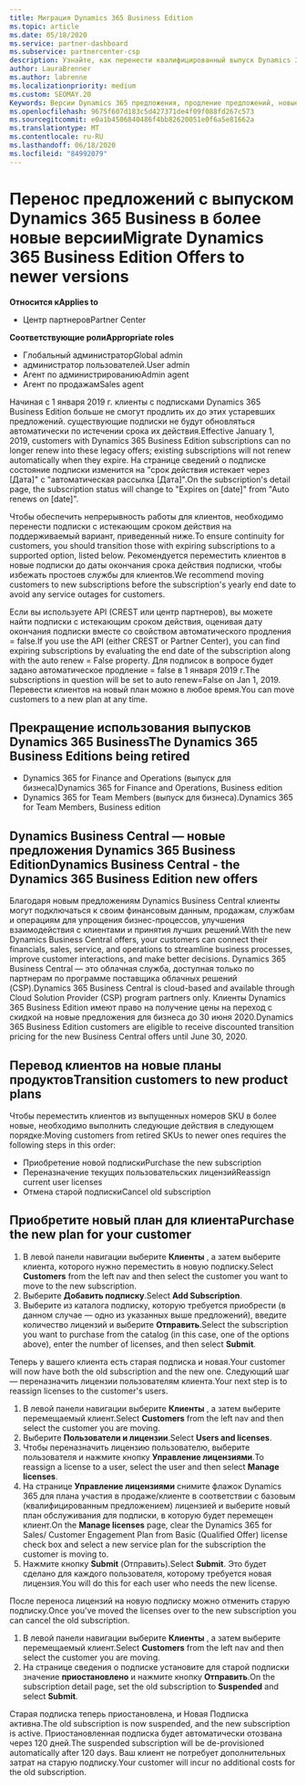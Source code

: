 ```yaml
---
title: Миграция Dynamics 365 Business Edition
ms.topic: article
ms.date: 05/18/2020
ms.service: partner-dashboard
ms.subservice: partnercenter-csp
description: Узнайте, как перенести квалифицированный выпуск Dynamics 365 Business Edition в более новые версии до истечения срока их действия.
author: LauraBrenner
ms.author: labrenne
ms.localizationpriority: medium
ms.custom: SEOMAY.20
Keywords: Версии Dynamics 365 предложения, продление предложений, новые номера SKU Dynamics 365
ms.openlocfilehash: 9675f607d183c5d427371de4f09f088fd267c573
ms.sourcegitcommit: e0a1b4506840486f4bb82620051e0f6a5e81662a
ms.translationtype: MT
ms.contentlocale: ru-RU
ms.lasthandoff: 06/18/2020
ms.locfileid: "84992079"
---
```

# <a name="migrate-dynamics-365-business-edition-offers-to-newer-versions"></a><span data-ttu-id="d7839-104">Перенос предложений с выпуском Dynamics 365 Business в более новые версии</span><span class="sxs-lookup"><span data-stu-id="d7839-104">Migrate Dynamics 365 Business Edition Offers to newer versions</span></span>

<span data-ttu-id="d7839-105">**Относится к**</span><span class="sxs-lookup"><span data-stu-id="d7839-105">**Applies to**</span></span>

- <span data-ttu-id="d7839-106">Центр партнеров</span><span class="sxs-lookup"><span data-stu-id="d7839-106">Partner Center</span></span>

<span data-ttu-id="d7839-107">**Соответствующие роли**</span><span class="sxs-lookup"><span data-stu-id="d7839-107">**Appropriate roles**</span></span>
- <span data-ttu-id="d7839-108">Глобальный администратор</span><span class="sxs-lookup"><span data-stu-id="d7839-108">Global admin</span></span>
- <span data-ttu-id="d7839-109">администратор пользователей.</span><span class="sxs-lookup"><span data-stu-id="d7839-109">User admin</span></span>
- <span data-ttu-id="d7839-110">Агент по администрированию</span><span class="sxs-lookup"><span data-stu-id="d7839-110">Admin agent</span></span>
- <span data-ttu-id="d7839-111">Агент по продажам</span><span class="sxs-lookup"><span data-stu-id="d7839-111">Sales agent</span></span>

<span data-ttu-id="d7839-112">Начиная с 1 января 2019 г. клиенты с подписками Dynamics 365 Business Edition больше не смогут продлить их до этих устаревших предложений. существующие подписки не будут обновляться автоматически по истечении срока их действия.</span><span class="sxs-lookup"><span data-stu-id="d7839-112">Effective January 1, 2019, customers with Dynamics 365 Business Edition subscriptions can no longer renew into these legacy offers; existing subscriptions will not renew automatically when they expire.</span></span> <span data-ttu-id="d7839-113">На странице сведений о подписке состояние подписки изменится на "срок действия истекает через [Дата]" с "автоматическая рассылка [Дата]".</span><span class="sxs-lookup"><span data-stu-id="d7839-113">On the subscription's detail page, the subscription status will change to "Expires on [date]" from "Auto renews on [date]".</span></span>

<span data-ttu-id="d7839-114">Чтобы обеспечить непрерывность работы для клиентов, необходимо перенести подписки с истекающим сроком действия на поддерживаемый вариант, приведенный ниже.</span><span class="sxs-lookup"><span data-stu-id="d7839-114">To ensure continuity for customers, you should transition those with expiring subscriptions to a supported option, listed below.</span></span> <span data-ttu-id="d7839-115">Рекомендуется переместить клиентов в новые подписки до даты окончания срока действия подписки, чтобы избежать простоев службы для клиентов.</span><span class="sxs-lookup"><span data-stu-id="d7839-115">We recommend moving customers to new subscriptions before the subscription's yearly end date to avoid any service outages for customers.</span></span>

<span data-ttu-id="d7839-116">Если вы используете API (CREST или центр партнеров), вы можете найти подписки с истекающим сроком действия, оценивая дату окончания подписки вместе со свойством автоматического продления = false.</span><span class="sxs-lookup"><span data-stu-id="d7839-116">If you use the API (either CREST or Partner Center), you can find expiring subscriptions by evaluating the end date of the subscription along with the auto renew = False property.</span></span> <span data-ttu-id="d7839-117">Для подписок в вопросе будет задано автоматическое продление = false в 1 января 2019 г.</span><span class="sxs-lookup"><span data-stu-id="d7839-117">The subscriptions in question will be set to auto renew=False on Jan 1, 2019.</span></span> <span data-ttu-id="d7839-118">Перевести клиентов на новый план можно в любое время.</span><span class="sxs-lookup"><span data-stu-id="d7839-118">You can move customers to a new plan at any time.</span></span> 

## <a name="the-dynamics-365-business-editions-being-retired"></a><span data-ttu-id="d7839-119">Прекращение использования выпусков Dynamics 365 Business</span><span class="sxs-lookup"><span data-stu-id="d7839-119">The Dynamics 365 Business Editions being retired</span></span>

- <span data-ttu-id="d7839-120">Dynamics 365 for Finance and Operations (выпуск для бизнеса)</span><span class="sxs-lookup"><span data-stu-id="d7839-120">Dynamics 365 for Finance and Operations, Business edition</span></span>
- <span data-ttu-id="d7839-121">Dynamics 365 for Team Members (выпуск для бизнеса).</span><span class="sxs-lookup"><span data-stu-id="d7839-121">Dynamics 365 for Team Members, Business edition</span></span>

## <a name="dynamics-business-central---the-dynamics-365-business-edition-new-offers"></a><span data-ttu-id="d7839-122">Dynamics Business Central — новые предложения Dynamics 365 Business Edition</span><span class="sxs-lookup"><span data-stu-id="d7839-122">Dynamics Business Central - the Dynamics 365 Business Edition new offers</span></span>

<span data-ttu-id="d7839-123">Благодаря новым предложениям Dynamics Business Central клиенты могут подключаться к своим финансовым данным, продажам, службам и операциям для упрощения бизнес-процессов, улучшения взаимодействия с клиентами и принятия лучших решений.</span><span class="sxs-lookup"><span data-stu-id="d7839-123">With the new Dynamics Business Central offers, your customers can connect their financials, sales, service, and operations to streamline business processes, improve customer interactions, and make better decisions.</span></span> <span data-ttu-id="d7839-124">Dynamics 365 Business Central — это облачная служба, доступная только по партнерам по программе поставщика облачных решений (CSP).</span><span class="sxs-lookup"><span data-stu-id="d7839-124">Dynamics 365 Business Central is cloud-based and available through Cloud Solution Provider (CSP) program partners only.</span></span>
<span data-ttu-id="d7839-125">Клиенты Dynamics 365 Business Edition имеют право на получение цены на переход с скидкой на новые предложения для бизнеса до 30 июня 2020.</span><span class="sxs-lookup"><span data-stu-id="d7839-125">Dynamics 365 Business Edition customers are eligible to receive discounted transition pricing for the new Business Central offers until June 30, 2020.</span></span>

## <a name="transition-customers-to-new-product-plans"></a><span data-ttu-id="d7839-126">Перевод клиентов на новые планы продуктов</span><span class="sxs-lookup"><span data-stu-id="d7839-126">Transition customers to new product plans</span></span>

 <span data-ttu-id="d7839-127">Чтобы переместить клиентов из выпущенных номеров SKU в более новые, необходимо выполнить следующие действия в следующем порядке:</span><span class="sxs-lookup"><span data-stu-id="d7839-127">Moving customers from retired SKUs to newer ones requires the following steps in this order:</span></span>

- <span data-ttu-id="d7839-128">Приобретение новой подписки</span><span class="sxs-lookup"><span data-stu-id="d7839-128">Purchase the new subscription</span></span>
- <span data-ttu-id="d7839-129">Переназначение текущих пользовательских лицензий</span><span class="sxs-lookup"><span data-stu-id="d7839-129">Reassign current user licenses</span></span>
- <span data-ttu-id="d7839-130">Отмена старой подписки</span><span class="sxs-lookup"><span data-stu-id="d7839-130">Cancel old subscription</span></span>

## <a name="purchase-the-new-plan-for-your-customer"></a><span data-ttu-id="d7839-131">Приобретите новый план для клиента</span><span class="sxs-lookup"><span data-stu-id="d7839-131">Purchase the new plan for your customer</span></span>

1. <span data-ttu-id="d7839-132">В левой панели навигации выберите **Клиенты** , а затем выберите клиента, которого нужно переместить в новую подписку.</span><span class="sxs-lookup"><span data-stu-id="d7839-132">Select **Customers** from the left nav and then select the customer you want to move to the new subscription.</span></span>
2. <span data-ttu-id="d7839-133">Выберите **Добавить подписку**.</span><span class="sxs-lookup"><span data-stu-id="d7839-133">Select **Add Subscription**.</span></span>
3. <span data-ttu-id="d7839-134">Выберите из каталога подписку, которую требуется приобрести (в данном случае — одно из указанных выше предложений), введите количество лицензий и выберите **Отправить**.</span><span class="sxs-lookup"><span data-stu-id="d7839-134">Select the subscription you want to purchase from the catalog (in this case, one of the options above), enter the number of licenses, and then select **Submit**.</span></span> 

<span data-ttu-id="d7839-135">Теперь у вашего клиента есть старая подписка и новая.</span><span class="sxs-lookup"><span data-stu-id="d7839-135">Your customer will now have both the old subscription and the new one.</span></span> <span data-ttu-id="d7839-136">Следующий шаг — переназначить лицензии пользователям клиента.</span><span class="sxs-lookup"><span data-stu-id="d7839-136">Your next step is to reassign licenses to the customer's users.</span></span>

1. <span data-ttu-id="d7839-137">В левой панели навигации выберите **Клиенты** , а затем выберите перемещаемый клиент.</span><span class="sxs-lookup"><span data-stu-id="d7839-137">Select **Customers** from the left nav and then select the customer you are moving.</span></span>
2. <span data-ttu-id="d7839-138">Выберите **Пользователи и лицензии**.</span><span class="sxs-lookup"><span data-stu-id="d7839-138">Select **Users and licenses**.</span></span>
3. <span data-ttu-id="d7839-139">Чтобы переназначить лицензию пользователю, выберите пользователя и нажмите кнопку **Управление лицензиями**.</span><span class="sxs-lookup"><span data-stu-id="d7839-139">To reassign a license to a user, select the user and then select **Manage licenses**.</span></span> 
4. <span data-ttu-id="d7839-140">На странице **Управление лицензиями** снимите флажок Dynamics 365 для плана участия в продаже/клиенте в соответствии с базовым (квалифицированным предложением) лицензией и выберите новый план обслуживания для подписки, в которую будет перемещен клиент.</span><span class="sxs-lookup"><span data-stu-id="d7839-140">On the **Manage licenses** page, clear the Dynamics 365 for Sales/ Customer Engagement Plan from Basic (Qualified Offer) license check box and select a new service plan for the subscription the customer is moving to.</span></span> 
5. <span data-ttu-id="d7839-141">Нажмите кнопку **Submit** (Отправить).</span><span class="sxs-lookup"><span data-stu-id="d7839-141">Select **Submit**.</span></span> <span data-ttu-id="d7839-142">Это будет сделано для каждого пользователя, которому требуется новая лицензия.</span><span class="sxs-lookup"><span data-stu-id="d7839-142">You will do this for each user who needs the new license.</span></span> 

<span data-ttu-id="d7839-143">После переноса лицензий на новую подписку можно отменить старую подписку.</span><span class="sxs-lookup"><span data-stu-id="d7839-143">Once you've moved the licenses over to the new subscription you can cancel the old subscription.</span></span> 

1. <span data-ttu-id="d7839-144">В левой панели навигации выберите **Клиенты** , а затем выберите перемещаемый клиент.</span><span class="sxs-lookup"><span data-stu-id="d7839-144">Select **Customers** from the left nav and then select the customer you are moving.</span></span>
2. <span data-ttu-id="d7839-145">На странице сведения о подписке установите для старой подписки значение **приостановлено** и нажмите кнопку **Отправить**.</span><span class="sxs-lookup"><span data-stu-id="d7839-145">On the subscription detail page, set the old subscription to **Suspended** and select **Submit**.</span></span>

<span data-ttu-id="d7839-146">Старая подписка теперь приостановлена, и Новая Подписка активна.</span><span class="sxs-lookup"><span data-stu-id="d7839-146">The old subscription is now suspended, and the new subscription is active.</span></span> <span data-ttu-id="d7839-147">Приостановленная подписка будет автоматически отозвана через 120 дней.</span><span class="sxs-lookup"><span data-stu-id="d7839-147">The suspended subscription will be de-provisioned automatically after 120 days.</span></span> <span data-ttu-id="d7839-148">Ваш клиент не потребует дополнительных затрат на старую подписку.</span><span class="sxs-lookup"><span data-stu-id="d7839-148">Your customer will incur no additional costs for the old subscription.</span></span>
